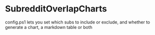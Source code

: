 # SubredditOverlapCharts

config.ps1 lets you set which subs to include or exclude, and whether to generate a chart, a markdown table or both
